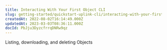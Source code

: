 ```yaml
---
title: Interacting With Your First Object CLI
slug: getting-started/quickstart-uplink-cli/interacting-with-your-first-object
createdAt: 2022-08-02T16:14:49.000Z
updatedAt: 2023-03-03T08:36:11.000Z
docId: PbJju3DyzcfrrqDNRw9qz
---
```


Listing, downloading, and deleting Objects

[](docId\:oqG_1YITa3eUuBYrbJMTw)&#x20;

[](docId\:K7tsSNrIYYpelUFtVKe_F)&#x20;

[](docId\:Fr6x2DasCtv9DzvMQ8ugg)&#x20;

